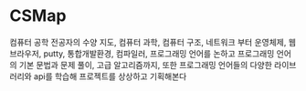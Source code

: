# CSMap
컴퓨터 공학 전공자의 수양 지도,
컴퓨터 과학, 컴퓨터 구조, 네트워크 부터 운영체제, 웹브라우저, putty, 통합개발환경, 컴파일러, 프로그래밍 언어를 논하고 프로그래밍 언어의 기본 문법과 문제 풀이, 고급 알고리즘까지, 
또한 프로그래밍 언어들의 다양한 라이브러리와 api를 학습해 프로젝트를 상상하고 기획해본다
